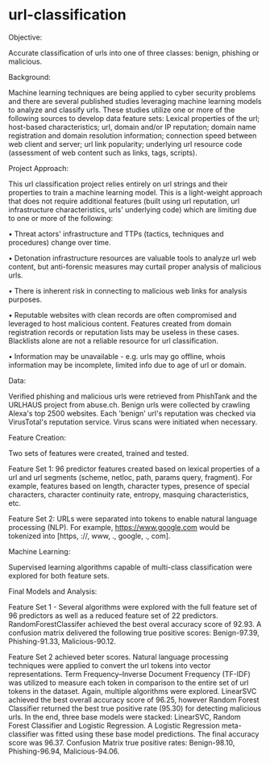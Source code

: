# url-classification

Objective:

Accurate classification of urls into one of three classes: benign, phishing or malicious.


Background:

Machine learning techniques are being applied to cyber security problems and there are several published studies leveraging machine learning models to analyze and classify urls. These studies utilize one or more of the following sources to develop data feature sets: Lexical properties of the url; host-based characteristics; url, domain and/or IP reputation; domain name registration and domain resolution information; connection speed between web client and server; url link popularity; underlying url resource code (assessment of web content such as links, tags, scripts).
 
 
Project Approach:

This url classification project relies entirely on url strings and their properties to train a machine learning model. This is a light-weight approach that does not require additional features (built using url reputation, url infrastructure characteristics, urls' underlying code) which are limiting due to one or more of the following: 

•	Threat actors' infrastructure and TTPs (tactics, techniques and procedures) change over time.

•	Detonation infrastructure resources are valuable tools to analyze url web content, but anti-forensic measures may curtail proper analysis of malicious urls.  

•	There is inherent risk in connecting to malicious web links for analysis purposes.

•	Reputable websites with clean records are often compromised and leveraged to host malicious content. Features created from domain registration records or reputation lists may 
be useless in these cases. Blacklists alone are not a reliable resource for url classification.

•	Information may be unavailable - e.g. urls may go offline, whois information may be incomplete, limited info due to age of url or domain.


Data:

Verified phishing and malicious urls were retrieved from PhishTank and the URLHAUS project from abuse.ch. Benign urls were collected by crawling Alexa's top 2500 websites. Each 'benign' url's reputation was checked via VirusTotal's reputation service. Virus scans were initiated when necessary.


Feature Creation: 

Two sets of features were created, trained and tested. 

Feature Set 1: 
96 predictor features created based on lexical properties of a url and url segments (scheme, netloc, path, params query, fragment). For example, features based on length, character types, presence of special characters, character continuity rate, entropy, masquing characteristics, etc.

Feature Set 2: 
URLs were separated into tokens to enable natural language processing (NLP). For example, https://www.google.com would be tokenized into [https, ://, www, ., google, ., com].


Machine Learning:

Supervised learning algorithms capable of multi-class classification were explored for both feature sets. 

Final Models and Analysis:

Feature Set 1 - Several algorithms were explored with the full feature set of 96 predictors as well as a reduced feature set of 22 predictors. RandomForestClassifer achieved the best overal accuracy score of 92.93. A confusion matrix delivered the following true positive scores: Benign-97.39, Phishing-91.33, Malicious-90.12.

Feature Set 2 achieved beter scores. Natural language processing techniques were applied to convert the url tokens into vector representations. Term Frequency–Inverse Document Frequency (TF-IDF) was utilized to measure each token in comparison to the entire set of url tokens in the dataset. Again, multiple algorithms were explored. LinearSVC achieved the best overall accuracy score of 96.25, however Random Forest Classifier returned the best true positive rate (95.30) for detecting malicious urls. In the end, three base models were stacked: LinearSVC, Random Forest Classifier and Logistic Regression. A Logistic Regression meta-classifier was fitted using these base model predictions. The final accuracy score was 96.37. Confusion Matrix true positive rates: Benign-98.10, Phishing-96.94, Malicious-94.06.


